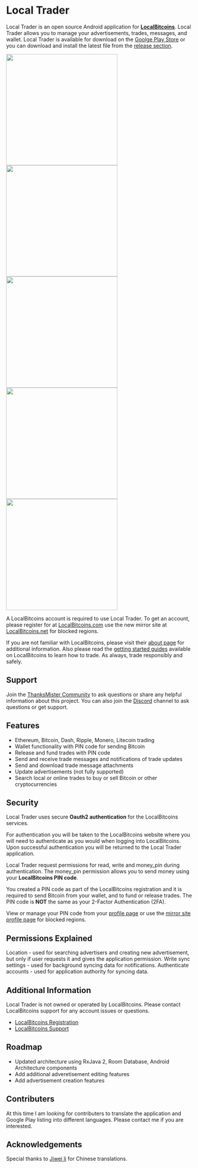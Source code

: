 # Local Trader

Local Trader is an open source Android application for <b>[LocalBitcoins](https://localbitcoins.net/?ch=2hbo)</b>. Local Trader allows you to manage your advertisements, trades, messages, and wallet. Local Trader is available for download on the [Goolge Play Store](https://play.google.com/store/apps/details?id=com.thanksmister.bitcoin.localtrader) or you can download and install the latest file from the [release section](https://github.com/thanksmister/Local-Trader-Android/releases). 


<img src="img/search_results.png" width="300" />
<img  src="img/contact.png" width="300" />
<img  src="img/advertisements.png" width="300" />
<img  src="img/qrcode.png" width="300" />
<img  src="img/send.png" width="300" />

 
A LocalBitcoins account is required to use Local Trader. To get an account, please register for at [LocalBitcoins.com](https://localbitcoins.com/register/?ch=2hbo]or) use the new mirror site at [LocalBitcoins.net](https://localbitcoins.net/register/?ch=2hbo) for blocked regions. 


If you are not familiar with LocalBitcoins, please visit their [about page](https://localbitcoins.com/about) for additional information. Also please read the [getting started guides](https://localbitcoins.com/guides/?ch=2hbo) available on LocalBitcoins to learn how to trade. As always, trade responsibly and safely.

## Support

Join the [ThanksMister Community](https://community.thanksmister.com/) to ask questions or share any helpful information about this project.  You can also join the [Discord](https://discord.com/invite/euh9J2d) channel to ask questions or get support. 


## Features

- Ethereum, Bitcoin, Dash, Ripple, Monero, Litecoin trading
- Wallet functionality with PIN code for sending Bitcoin
- Release and fund trades with PIN code
- Send and receive trade messages and notifications of trade updates
- Send and download trade message attachments
- Update advertisements (not fully supported)
- Search local or online trades to buy or sell Bitcoin or other cryptocurrencies


## Security

Local Trader uses secure <b>Oauth2 authentication</b> for the LocalBitcoins services. 

For authentication you will be taken to the LocalBitcoins website where you will need to authenticate as you would when logging into LocalBitcoins. Upon successful authentication you will be returned to the Local Trader application.

Local Trader request permissions for read, write and money_pin during authentication. The money_pin permission allows you to send money using your <b>LocalBitcoins PIN code</b>.

You created a PIN code as part of the LocalBitcoins registration and it is required to send Bitcoin from your wallet, and to fund or release trades. The PIN code is <b>NOT</b> the same as your 2-Factor Authentication (2FA).  

View or manage your PIN code from your [profile page](https://localbitcoins.com/accounts/profile/#toc6?ch=2hbo) or use the [mirror site profile page](https://localbitcoins.net/accounts/profile/#toc6?ch=2hbo) for blocked regions.


## Permissions Explained

Location - used for searching advertisers and creating new advertisement, but only if user requests it and gives the application permission.
Write sync settings - used for background syncing data for notifications.
Authenticate accounts - used for application authority for syncing data.


## Additional Information

Local Trader is not owned or operated by LocalBitcoins. Please contact LocalBitcoins support for any account issues or questions. 

- [LocalBitcoins Registration](https://localbitcoins.com/register/?ch=2hbo)
- [LocalBitcoins Support](https://localbitcoins.com/support/request/?ch=2hbo)


## Roadmap

- Updated architecture using RxJava 2, Room Database, Android Architecture components
- Add additional adveretisement editing features
- Add advertisement creation features

## Contributers

At this time I am looking for contributers to translate the application and Google Play listing into different languages. Please contact me if you are interested. 

## Acknowledgements

Special thanks to [Jiwei li](https://github.com/jiweiyx) for Chinese translations.  


